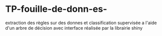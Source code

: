 # TP-fouille-de-donn-es-
extraction des règles sur des donnes et classification supervisée a l'aide d'un arbre de décision avec interface réalisée par la librairie shiny

